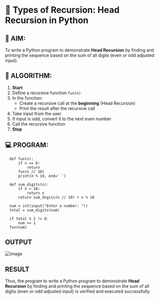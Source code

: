 # 🔁 Types of Recursion: Head Recursion in Python

## 🎯 AIM:
To write a Python program to demonstrate **Head Recursion** by finding and printing the sequence based on the sum of all digits (even or odd adjusted input).

## 🧠 ALGORITHM:

1. **Start**
2. Define a recursive function `fun(n)`
3. In the function:
   - Create a recursive call at the **beginning** (Head Recursion)
   - Print the result after the recursive call
4. Take input from the user
5. If input is odd, convert it to the next even number
6. Call the recursive function
7. **Stop**

## 💻 PROGRAM:
      def fun(n):
          if n == 0:
              return
          fun(n // 10)
          print(n % 10, end=' ')
      
      def sum_digits(n):
          if n < 10:
              return n
          return sum_digits(n // 10) + n % 10
      
      num = int(input("Enter a number: "))
      total = sum_digits(num)
      
      if total % 2 != 0:
          num += 1
      fun(num)

## OUTPUT
![image](https://github.com/user-attachments/assets/79c00f95-3d0b-4bc8-9182-b26ab5ad61b0)


## RESULT
Thus, the program to write a Python program to demonstrate **Head Recursion** by finding and printing the sequence based on the sum of all digits (even or odd adjusted input) is verified and executed successfully.
